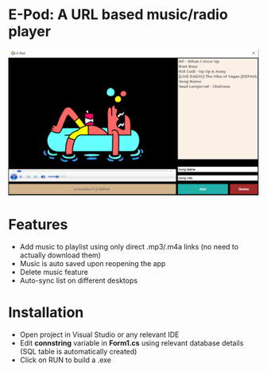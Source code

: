 # E-Pod: A URL based music/radio player
![E-Pod](OnlineMusicPlayer/epod.PNG)

# Features
* Add music to playlist using only direct .mp3/.m4a links (no need to actually download them)
* Music is auto saved upon reopening the app 
* Delete music feature 
* Auto-sync list on different desktops 

# Installation
* Open project in Visual Studio or any relevant IDE 
* Edit **connstring** variable in **Form1.cs** using relevant database details (SQL table is automatically created)
* Click on RUN to build a .exe 

